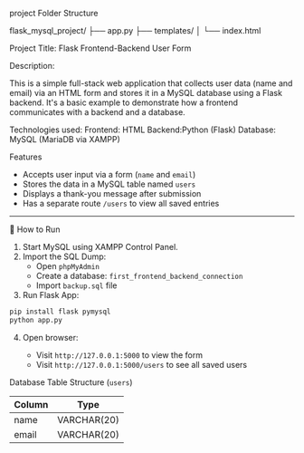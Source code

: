 project Folder Structure

flask_mysql_project/
├── app.py
├── templates/
│   └── index.html



Project Title: Flask Frontend-Backend User Form

Description:

This is a simple full-stack web application that collects user data (name and email) via an HTML form and stores it in a MySQL database using a Flask backend. It's a basic example to demonstrate how a frontend communicates with a backend and a database.

Technologies used:
Frontend: HTML
Backend:Python (Flask)
Database: MySQL (MariaDB via XAMPP)

 Features

* Accepts user input via a form (`name` and `email`)
* Stores the data in a MySQL table named `users`
* Displays a thank-you message after submission
* Has a separate route `/users` to view all saved entries

---

 🚀 How to Run

1. Start MySQL using XAMPP Control Panel.
2. Import the SQL Dump:
   * Open `phpMyAdmin`
   * Create a database: `first_frontend_backend_connection`
   * Import `backup.sql` file
3. Run Flask App:

```bash
pip install flask pymysql
python app.py
```
4. Open browser:

   * Visit `http://127.0.0.1:5000` to view the form
   * Visit `http://127.0.0.1:5000/users` to see all saved users


 Database Table Structure (`users`)

| Column | Type        |
| ------ | ----------- |
| name   | VARCHAR(20) |
| email  | VARCHAR(20) |

 

